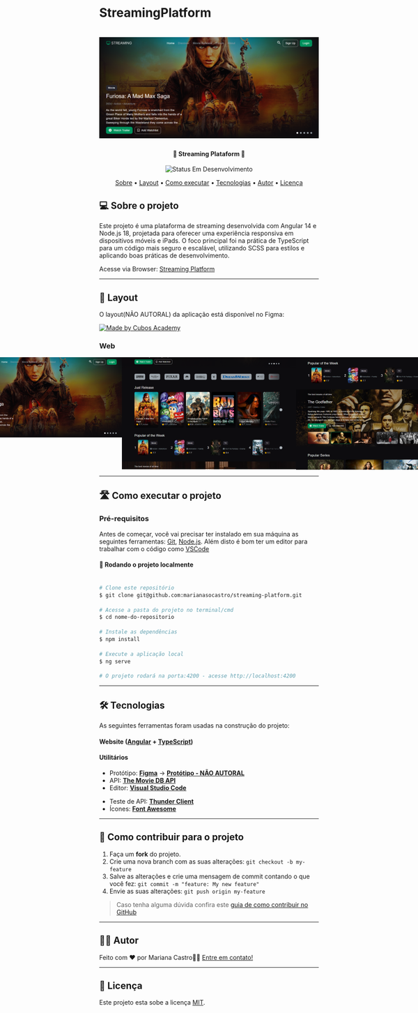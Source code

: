 # StreamingPlatform

<h1 align="center">
    <img alt="Capa Projeto" title="#CapaProjeto" src="./src/assets/capa_readme.png" />
</h1>

<h4 align="center"> 
	🚧 Streaming Plataform 🚧
</h4>

<p align="center">
	<img alt="Status Em Desenvolvimento" src="https://img.shields.io/badge/STATUS-EM%20DESENVOLVIMENTO-green">
	<!-- <img alt="Status Concluído" src="https://img.shields.io/badge/STATUS-CONCLU%C3%8DDO-brightgreen"> -->
</p>

<p align="center">
 <a href="#-sobre-o-projeto">Sobre</a> •
 <!-- <a href="#-funcionalidades">Funcionalidades</a> • -->
 <a href="#-layout">Layout</a> • 
 <a href="#-como-executar-o-projeto">Como executar</a> • 
 <a href="#-tecnologias">Tecnologias</a> • 
 <!-- <a href="#-contribuidores">Contribuidores</a> •  -->
 <a href="#-autor">Autor</a> • 
 <a href="#user-content--licença">Licença</a>
</p>


## 💻 Sobre o projeto

Este projeto é uma plataforma de streaming desenvolvida com Angular 14 e Node.js 18, projetada para oferecer uma experiência responsiva em dispositivos móveis e iPads. O foco principal foi na prática de TypeScript para um código mais seguro e escalável, utilizando SCSS para estilos e aplicando boas práticas de desenvolvimento.

Acesse via Browser: [Streaming Platform](https://streaming-platform-two.vercel.app/)

<!-- ---

## ⚙️ Funcionalidades

- [x] Funcionalidade 1:
  - [x] Entidade 1
  - [x] Entidade 2
  - [x] Entidade 3
  - [x] Entidade 4: 
    - Item 1
    - Item 2

- [x] Funcionalidade 1:
  - [x] Entidade 1
  - [x] Entidade 2 -->

---

## 🎨 Layout

O layout(NÃO AUTORAL) da aplicação está disponível no Figma:

<a href="https://www.figma.com/design/bkVzATTbswXrCrPtaszEJG/Saintstream-Movie-Streaming-Website-(Community)?node-id=18-2808&t=6SJzJIF7J3Fypwom-0">
  <img alt="Made by Cubos Academy" src="https://img.shields.io/badge/Acessar%20Layout%20-Figma-%2304D361">
</a>


<!-- ### Mobile

<p align="center">
  <img alt="Nome do Projeto" title="Nome do Projeto" src="assets/LightModeMobile.png" width="200px">

  <img alt="Nome do Projeto" title="Nome do Projeto" src="assets/DarkModeMobile.png" width="200px">
</p> -->

### Web

<p align="center" style="display: flex; align-items: flex-start; justify-content: center;">
  <img alt="Home Page - imagem 01" title="Nome do Projeto" src="./src/assets/capa_readme.png" width="400px">
  <img alt="Home Page - imagem 02" title="Nome do Projeto" src="./src/assets/homepage-img2.png" width="400px">
  <img alt="Home Page - imagem 03" title="Nome do Projeto" src="./src/assets/homepage-img3.png" width="400px">
</p>

---

## 🛣️ Como executar o projeto

### Pré-requisitos

Antes de começar, você vai precisar ter instalado em sua máquina as seguintes ferramentas:
[Git](https://git-scm.com), [Node.js](https://nodejs.org/en/). 
Além disto é bom ter um editor para trabalhar com o código como [VSCode](https://code.visualstudio.com/)

#### 🎲 Rodando o projeto localmente

```bash

# Clone este repositório
$ git clone git@github.com:marianasocastro/streaming-platform.git

# Acesse a pasta do projeto no terminal/cmd
$ cd nome-do-repositorio

# Instale as dependências
$ npm install

# Execute a aplicação local
$ ng serve

# O projeto rodará na porta:4200 - acesse http://localhost:4200 

```


---

## 🛠 Tecnologias

As seguintes ferramentas foram usadas na construção do projeto:

#### **Website**  ([Angular](https://angular.dev/)  +  [TypeScript](https://www.typescriptlang.org/))

#### [](https://github.com/cubos-academy/academy-template-readme-projects#utilit%C3%A1rios)**Utilitários**

-   Protótipo:  **[Figma](https://www.figma.com/)**  →  **[Protótipo - NÃO AUTORAL](https://www.figma.com/design/bkVzATTbswXrCrPtaszEJG/Saintstream-Movie-Streaming-Website-(Community)?node-id=18-2808&t=9fTKNaJe5l4Khlfe-0)**
-   API:  **[The Movie DB API](https://developer.themoviedb.org/)**
-   Editor:  **[Visual Studio Code](https://code.visualstudio.com/)** 
<!-- -   Markdown:  **[StackEdit](https://stackedit.io/)**,  **[Markdown Emoji](https://gist.github.com/rxaviers/7360908)**
-   Commit Conventional:  **[Commitlint](https://github.com/conventional-changelog/commitlint)** -->
-   Teste de API:  **[Thunder Client](https://www.thunderclient.com/)**
-   Ícones:  **[Font Awesome](https://fontawesome.com/)**
<!-- -   Fontes:  **[Ubuntu](https://fonts.google.com/specimen/Ubuntu)**,  **[Roboto](https://fonts.google.com/specimen/Roboto)** -->

---

## 💪 Como contribuir para o projeto

1. Faça um **fork** do projeto.
2. Crie uma nova branch com as suas alterações: `git checkout -b my-feature`
3. Salve as alterações e crie uma mensagem de commit contando o que você fez: `git commit -m "feature: My new feature"`
4. Envie as suas alterações: `git push origin my-feature`
> Caso tenha alguma dúvida confira este [guia de como contribuir no GitHub](./CONTRIBUTING.md)

---

## 🧙‍♂️ Autor

Feito com ❤️ por Mariana Castro👋🏽 [Entre em contato!](https://www.linkedin.com/in/marianasocastro/)

---

## 📝 Licença

Este projeto esta sobe a licença [MIT](./LICENSE).



